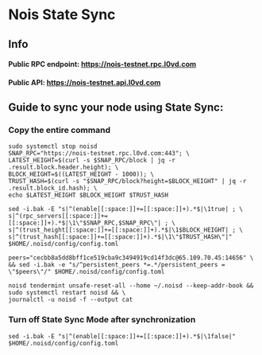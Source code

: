 # Nois State Sync

## Info
#### Public RPC endpoint: https://nois-testnet.rpc.l0vd.com
#### Public API: https://nois-testnet.api.l0vd.com

## Guide to sync your node using State Sync:

### Copy the entire command
```
sudo systemctl stop noisd
SNAP_RPC="https://nois-testnet.rpc.l0vd.com:443"; \
LATEST_HEIGHT=$(curl -s $SNAP_RPC/block | jq -r .result.block.header.height); \
BLOCK_HEIGHT=$((LATEST_HEIGHT - 1000)); \
TRUST_HASH=$(curl -s "$SNAP_RPC/block?height=$BLOCK_HEIGHT" | jq -r .result.block_id.hash); \
echo $LATEST_HEIGHT $BLOCK_HEIGHT $TRUST_HASH

sed -i.bak -E "s|^(enable[[:space:]]+=[[:space:]]+).*$|\1true| ; \
s|^(rpc_servers[[:space:]]+=[[:space:]]+).*$|\1\"$SNAP_RPC,$SNAP_RPC\"| ; \
s|^(trust_height[[:space:]]+=[[:space:]]+).*$|\1$BLOCK_HEIGHT| ; \
s|^(trust_hash[[:space:]]+=[[:space:]]+).*$|\1\"$TRUST_HASH\"|" $HOME/.noisd/config/config.toml

peers="cecbb8a5dd8bff1ce519cba9c3494919cd14f3dc@65.109.70.45:14656" \
&& sed -i.bak -e "s/^persistent_peers *=.*/persistent_peers = \"$peers\"/" $HOME/.noisd/config/config.toml 

noisd tendermint unsafe-reset-all --home ~/.noisd --keep-addr-book && sudo systemctl restart noisd && \
journalctl -u noisd -f --output cat
```

### Turn off State Sync Mode after synchronization
```
sed -i.bak -E "s|^(enable[[:space:]]+=[[:space:]]+).*$|\1false|" $HOME/.noisd/config/config.toml
```
